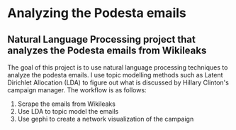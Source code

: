 # Analyzing the Podesta emails
## Natural Language Processing project that analyzes the Podesta emails from Wikileaks

The goal of this project is to use natural language processing techniques to analyze the podesta emails. I use topic modelling methods such as Latent Dirichlet Allocation (LDA) to figure out what is discussed by Hillary Clinton's campaign manager. The workflow is as follows:

1. Scrape the emails from Wikileaks
2. Use LDA to topic model the emails
3. Use gephi to create a network visualization of the campaign

